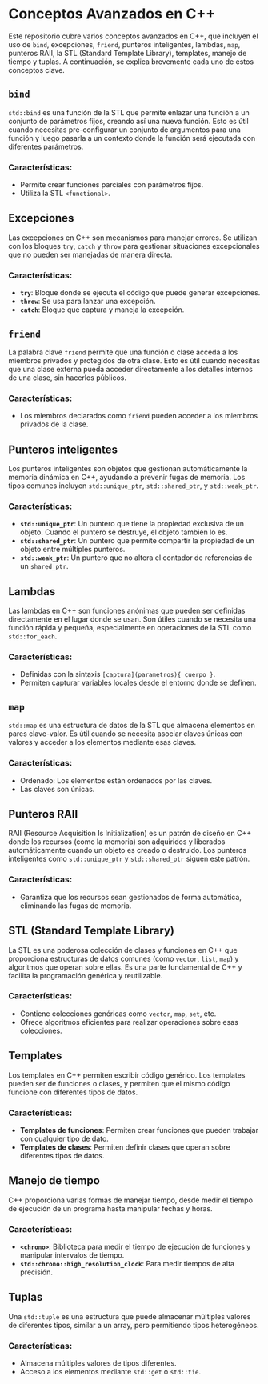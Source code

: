 # Conceptos Avanzados en C++

Este repositorio cubre varios conceptos avanzados en C++, que incluyen el uso de `bind`, excepciones, `friend`, punteros inteligentes, lambdas, `map`, punteros RAII, la STL (Standard Template Library), templates, manejo de tiempo y tuplas. A continuación, se explica brevemente cada uno de estos conceptos clave.

## `bind`

`std::bind` es una función de la STL que permite enlazar una función a un conjunto de parámetros fijos, creando así una nueva función. Esto es útil cuando necesitas pre-configurar un conjunto de argumentos para una función y luego pasarla a un contexto donde la función será ejecutada con diferentes parámetros.

### Características:
- Permite crear funciones parciales con parámetros fijos.
- Utiliza la STL `<functional>`.

## Excepciones

Las excepciones en C++ son mecanismos para manejar errores. Se utilizan con los bloques `try`, `catch` y `throw` para gestionar situaciones excepcionales que no pueden ser manejadas de manera directa.

### Características:
- **`try`**: Bloque donde se ejecuta el código que puede generar excepciones.
- **`throw`**: Se usa para lanzar una excepción.
- **`catch`**: Bloque que captura y maneja la excepción.

## `friend`

La palabra clave `friend` permite que una función o clase acceda a los miembros privados y protegidos de otra clase. Esto es útil cuando necesitas que una clase externa pueda acceder directamente a los detalles internos de una clase, sin hacerlos públicos.

### Características:
- Los miembros declarados como `friend` pueden acceder a los miembros privados de la clase.

## Punteros inteligentes

Los punteros inteligentes son objetos que gestionan automáticamente la memoria dinámica en C++, ayudando a prevenir fugas de memoria. Los tipos comunes incluyen `std::unique_ptr`, `std::shared_ptr`, y `std::weak_ptr`.

### Características:
- **`std::unique_ptr`**: Un puntero que tiene la propiedad exclusiva de un objeto. Cuando el puntero se destruye, el objeto también lo es.
- **`std::shared_ptr`**: Un puntero que permite compartir la propiedad de un objeto entre múltiples punteros.
- **`std::weak_ptr`**: Un puntero que no altera el contador de referencias de un `shared_ptr`.

## Lambdas

Las lambdas en C++ son funciones anónimas que pueden ser definidas directamente en el lugar donde se usan. Son útiles cuando se necesita una función rápida y pequeña, especialmente en operaciones de la STL como `std::for_each`.

### Características:
- Definidas con la sintaxis `[captura](parametros){ cuerpo }`.
- Permiten capturar variables locales desde el entorno donde se definen.

## `map`

`std::map` es una estructura de datos de la STL que almacena elementos en pares clave-valor. Es útil cuando se necesita asociar claves únicas con valores y acceder a los elementos mediante esas claves.

### Características:
- Ordenado: Los elementos están ordenados por las claves.
- Las claves son únicas.

## Punteros RAII

RAII (Resource Acquisition Is Initialization) es un patrón de diseño en C++ donde los recursos (como la memoria) son adquiridos y liberados automáticamente cuando un objeto es creado o destruido. Los punteros inteligentes como `std::unique_ptr` y `std::shared_ptr` siguen este patrón.

### Características:
- Garantiza que los recursos sean gestionados de forma automática, eliminando las fugas de memoria.

## STL (Standard Template Library)

La STL es una poderosa colección de clases y funciones en C++ que proporciona estructuras de datos comunes (como `vector`, `list`, `map`) y algoritmos que operan sobre ellas. Es una parte fundamental de C++ y facilita la programación genérica y reutilizable.

### Características:
- Contiene colecciones genéricas como `vector`, `map`, `set`, etc.
- Ofrece algoritmos eficientes para realizar operaciones sobre esas colecciones.

## Templates

Los templates en C++ permiten escribir código genérico. Los templates pueden ser de funciones o clases, y permiten que el mismo código funcione con diferentes tipos de datos.

### Características:
- **Templates de funciones**: Permiten crear funciones que pueden trabajar con cualquier tipo de dato.
- **Templates de clases**: Permiten definir clases que operan sobre diferentes tipos de datos.

## Manejo de tiempo

C++ proporciona varias formas de manejar tiempo, desde medir el tiempo de ejecución de un programa hasta manipular fechas y horas.

### Características:
- **`<chrono>`**: Biblioteca para medir el tiempo de ejecución de funciones y manipular intervalos de tiempo.
- **`std::chrono::high_resolution_clock`**: Para medir tiempos de alta precisión.

## Tuplas

Una `std::tuple` es una estructura que puede almacenar múltiples valores de diferentes tipos, similar a un array, pero permitiendo tipos heterogéneos.

### Características:
- Almacena múltiples valores de tipos diferentes.
- Acceso a los elementos mediante `std::get` o `std::tie`.
